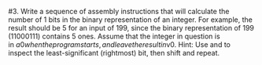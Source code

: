#3. Write a sequence of assembly instructions that will calculate the number of 1 bits in the binary representation of an integer. For example, the result should be 5 for an input of 199, since the binary representation of 199 (11000111) contains 5 ones. Assume that the integer in question is in $a0 when the program starts, and leave the result in $v0. Hint: Use and to inspect the least-significant (rightmost) bit, then shift and repeat.